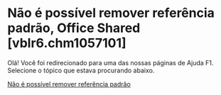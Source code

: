 
# Não é possível remover referência padrão, Office Shared [vblr6.chm1057101]

Olá! Você foi redirecionado para uma das nossas páginas de Ajuda F1. Selecione o tópico que estava procurando abaixo.

[Não é possível remover referência padrão](http://msdn.microsoft.com/library/461a640c-1eba-a44f-c237-7470beab894d%28Office.15%29.aspx)
